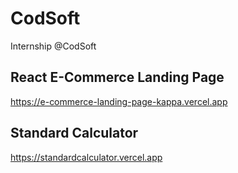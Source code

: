 # CodSoft
Internship @CodSoft

## React E-Commerce Landing Page
https://e-commerce-landing-page-kappa.vercel.app 

## Standard Calculator
https://standardcalculator.vercel.app
